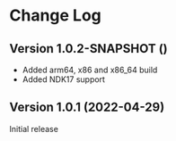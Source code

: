 # Change Log

## Version 1.0.2-SNAPSHOT ()

* Added arm64, x86 and x86_64 build
* Added NDK17 support

## Version 1.0.1 (2022-04-29)

Initial release

